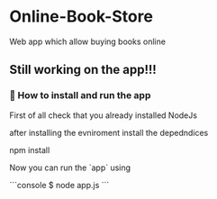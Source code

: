 # Online-Book-Store
Web app which allow buying books online
<h2>Still working on the app!!!</h2>

<h3>🚀 How to install and run the app </h3>
<p>First of all check that you already installed NodeJs</p>

<p>after installing the evniroment install the depedndices</p>
<block>npm install</block>
<p>Now you can run the `app` using</p>
```console
$ node app.js
```
